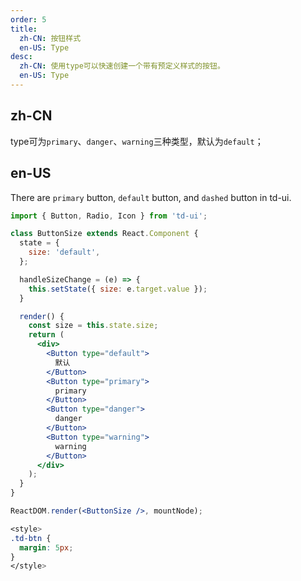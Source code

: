 ```yaml
---
order: 5
title:
  zh-CN: 按钮样式
  en-US: Type
desc:
  zh-CN: 使用type可以快速创建一个带有预定义样式的按钮。
  en-US: Type
---
```


## zh-CN

type可为`primary`、`danger`、`warning`三种类型，默认为`default`；

## en-US

There are `primary` button, `default` button, and `dashed` button in td-ui.

```jsx
import { Button, Radio, Icon } from 'td-ui';

class ButtonSize extends React.Component {
  state = {
    size: 'default',
  };

  handleSizeChange = (e) => {
    this.setState({ size: e.target.value });
  }

  render() {
    const size = this.state.size;
    return (
      <div>
        <Button type="default">
          默认
        </Button>
        <Button type="primary">
          primary
        </Button>
        <Button type="danger">
          danger
        </Button>
        <Button type="warning">
          warning
        </Button>
      </div>
    );
  }
}

ReactDOM.render(<ButtonSize />, mountNode);
```
```css
<style>
.td-btn {
  margin: 5px;
}
</style>
```
